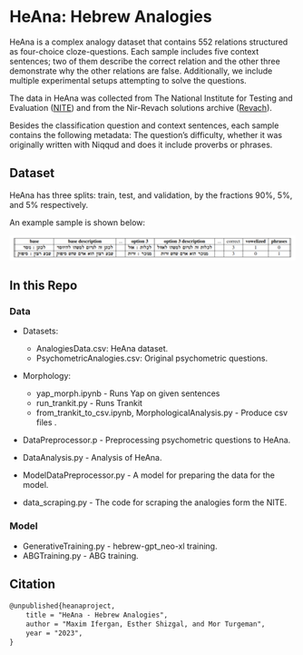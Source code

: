 # HeAna: Hebrew Analogies 

HeAna is a complex analogy dataset that contains 552 relations structured as four-choice cloze-questions. Each sample includes five context sentences; two of them describe the correct relation
and the other three demonstrate why the other relations are false. Additionally, we include multiple experimental setups attempting to solve the questions.


The data in HeAna was collected from The National Institute
for Testing and Evaluation ([NITE](https://www.nite.org.il/psychometric-entrance-test/preparation/hebrew-practice-tests/?lang=en)) and from the Nir-Revach solutions archive ([Revach](https://www.psychometry.co.il/nite-exams.php)). 


Besides the classification question and context sentences, each sample contains the following metadata: The question’s difficulty, whether it was originally written with
Niqqud and does it include proverbs or phrases.


## Dataset
HeAna has three splits: train, test, and validation, by the fractions 90%, 5%, and 5% respectively.

An example sample is shown below: 

![img.png](example.png)


## In this Repo

 ### Data  
- Datasets:
  - AnalogiesData.csv: HeAna dataset.
  - PsychometricAnalogies.csv: Original psychometric questions.

- Morphology:  
  - yap_morph.ipynb - Runs Yap on given sentences
  - run_trankit.py - Runs Trankit
  - from_trankit_to_csv.ipynb, MorphologicalAnalysis.py - Produce csv files .  
- DataPreprocessor.p - Preprocessing psychometric questions to HeAna.  
- DataAnalysis.py - Analysis of HeAna.  
- ModelDataPreprocessor.py - A model for preparing the data for the model.   
- data_scraping.py - The code for scraping the analogies form the NITE.  


 ### Model  
- GenerativeTraining.py - hebrew-gpt_neo-xl training.    
- ABGTraining.py - ABG training.

## Citation

```
@unpublished{heanaproject,
    title = "HeAna - Hebrew Analogies",
    author = "Maxim Ifergan, Esther Shizgal, and Mor Turgeman",
    year = "2023",
}
```

